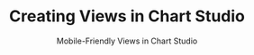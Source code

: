 ---
layout: tutorial-single_layout
title: Creating Views in Chart Studio
subtitle: Mobile-Friendly Views in Chart Studio
permalink: /create-a-mobile-view/
imageurl: ../static/images/views/views-thimb.PNG
state: active
tags: fundamentals
order: 11
meta_description: A tutorial on how to create different views of your plot in Chart Studio
popularity: featured
carouselimageurl:
actioncall: How to create views in Chart Studio
actioncall-url: https://plot.ly/create/?fid=plotly2_demo%3A313

live-graph: <iframe width="900" height="800" frameborder="0" scrolling="no" src="https://plot.ly/~plotly2_demo/314/"></iframe>

steps:
 - title: Introduction
   sub-steps:
    - copy: "If you create a chart you may want to embed it in a mobile-friendly website. With Chart Studio, you can do this by simply creating a new 'View', allowing you to customise the layout properties and as a consequence an embedded plot will be responsive to changes in webpage width. To illustrate, in this tutorial we will create mutliple views of a histogram."

 - title: Try an Example
   sub-steps:
    - copy: "You can also use the data featured in this tutorial by clicking on 'Open This Data in Plotly' on the left-hand side. It'll open in your workspace."
      img: "![Open data](../static/images/enter-data-in-the-grid/open-this-data.png)"
 
 - title: Add Data
   sub-steps:
    - copy: "Head to Plotly’s new online [workspace](https://plot.ly/create) and add your data. You have the option of typing directly in the grid, uploading your file, or entering a URL of an online dataset. For this tutorial, copy the Walmart dataset URL (https://raw.githubusercontent.com/plotly/datasets/master/1962_2006_walmart_store_openings.csv) and then in the workspace select 'import data' by 'URL', and paste the URL link in the text box." 
    - copy: "If you decide to use another dataset, keep in mind that Plotly accepts .xls, .xlsx, or .csv files. For more information on how to enter your data, see [this](http://help.plot.ly/add-data-to-the-plotly-grid/) tutorial."
      img: "![Import Data](../static/images/views/import-data.png)"

 - title: Create Chart
   sub-steps:
    - copy: "From the ‘Create’ tab within the ‘GRAPH’, select chart type, such as ‘Histogram’, from the ‘Chart Type’ dropdown."
      img: "![Chart Type](../static/images/views/chart-type.png)"
    - copy: "Now, immediately below select the variable in the ‘Values’ dropdown. You ought to see a histogram binned by year."
      img: "![Trace Values](../static/images/views/trace-values.png)"

 - title: Style Chart
   sub-steps:
    - copy: "Before we create a new ‘View’, we want to apply any global features – that is features that are present irrespective of ‘View’. In this tutorial, we will simply change the colour of the trace by clicking the ‘Traces’ tab under ‘STYLE’ and editing the fill colour."
      img: "![Style Trace](../static/images/views/style-trace.png)"

 - title: Create View
   sub-steps:
    - copy: "Now, that we have a made a chart, we can now create a new “View”. Below the ‘STYLE’ tab, select ‘Mobile’.  Also note, that the instructions on mobile views appear in the panel to the immediate right."
      img: "![Select View](../static/images/views/select-view.png)"
    - copy: "To begin, click the blue ‘+ View’ button situated at the top of the panel. Notice that when you click the button, multiple views (‘view 1’ and ‘view 2’) will open immediately below. ‘View 1’ will range between 0px – 320px whereas ‘View 2’ will be applied to widths greater than 320px."
      img: "![Add View](../static/images/views/add-view.png)"
    - copy: "If you choose to have more than two views, simply click the ‘+ View’ again. By default, this will create three views which will range between 0-320px, 321-640px, and greater than 640px."
      img: "![Add Multiple Views](../static/images/views/add-multiple-views.png)"
    - copy: "You have the option of editing the ranges of each view. This can be done by adjusting the ‘Max Width’ inside each ‘View’ box. For the purpose of this tutorial, we have select to set the ‘Views’ at 0-400px, 401-800px, and greater than 800px, respectively."
      img: "![Set Range](../static/images/views/edit-view-range.png)"
    - copy: "Now that we have defined the sizing parameters, you can make individual edits to each view. That is, you can select ‘View 1’ and make changes to the layout and then select another ‘View’ making different changes. We will look at this step in greater detail."
      img: "![Edit View](../static/images/views/select-view-to-edit.png)"

 - title: Style View
   sub-steps:
    - copy: "First, between the plot and the grid, select the dropdown with the title ‘View’. Here, you can select which ‘View’ to edit. For the purpose of this tutorial, we will select the first view – ‘View 1: 0px – 400px’. Next, select ‘Layout’ under ‘STYLE’ and in the ‘Canvas’ box change the ‘Plot Background’ to grey. What this means is that when the container width is between 0-400px, the background of the plot will be gray."
      img: "![Style View 1](../static/images/views/style-view-one.png)"
    - copy: "After changing the plot background, you can adjust the margin and padding for this smaller view. Click ‘Layout’ under the ‘STYLE’ tab, and in the ‘Margins and Padding’ box set the values to 25, 50, 50, 25, and 0px respectively."
      img: "![Edit Margin](../static/images/views/edit-view-margin.png)"
    - copy: "Secondly, again between the plot and the grid, select the dropdown with the title ‘View’. Here, you can select ‘View 2: 401px – 800px’. Next, select ‘Layout’ under ‘STYLE’ and in the ‘Canvas’ box change the ‘Plot Background’ to another color. Now, if the container width is between 401-800px the background of the plot will be the selected color for 'View 2'."
      img: "![Style View 2](../static/images/views/edit-view-2.png)"
    - copy: "To create further style edits, consult the 'STYLE' tab. For this tutorial, click 'Axes' and then the 'Lines' panel. Here, you can toggle the grid lines on or off by clicking 'Hide'."
      img: "![Edit Lines](../static/images/views/edit-lines-view-2.png)"
    - copy: "For the last view, again between the plot and the grid, select the dropdown with the title ‘View’. Here, you can select 'View 3: 800px and greater'. Next, click 'Axes' and then the 'Lines' panel. Here, like before, you can toggle the grid lines on or off by clicking 'Hide'."
      img: "![Edit View 3](../static/images/views/edit-lines-view-3.png)"
    - copy: "Another style edit to consider is altering the title. To do this, you can simply click and edit the title box in the plot or click 'Layout' under the 'STYLE' tab, then select the 'Title and Fonts' panel. In this tutorial, we have used html text and additionally changed the title color."
      img: "![Edit Title](../static/images/views/edit-view-3-title.png)"
    - copy: "Now you have created three different views (0-400px, 401-800px, 800px+), each with different styles that'll be invoked be webpage width. These examples above are only an introduction and there is more extensive edits possible in Chart Studio"

 - title: Save and Share
   sub-steps:
    - copy: "Your chart is now done! Click SAVE on the left-hand side."
      img: "![Save](../static/images/views/save.png)"
    - copy: "After giving your file a name, select your PLOT and DATA as 'Public' or 'Private'. For more information on how sharing works, including the difference between private, public and secret sharing, visit [this](http://help.plot.ly/save-share-and-export-in-plotly/) page."
      img: "![Save Modal](../static/images/views/save-popup.png)"
---